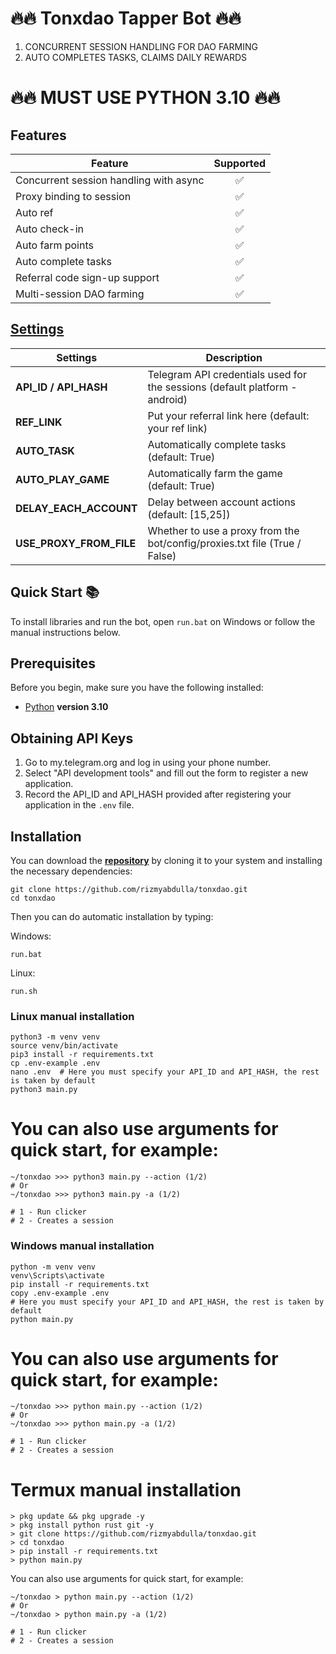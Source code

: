 # 🔥🔥 Tonxdao Tapper Bot 🔥🔥
1. CONCURRENT SESSION HANDLING FOR DAO FARMING
2. AUTO COMPLETES TASKS, CLAIMS DAILY REWARDS

# 🔥🔥 MUST USE PYTHON 3.10 🔥🔥

## Features  
| Feature                                                     | Supported  |
|-------------------------------------------------------------|:----------:|
| Concurrent session handling with async                      |     ✅     |
| Proxy binding to session                                     |     ✅     |
| Auto ref                                                     |     ✅     |
| Auto check-in                                                |     ✅     |
| Auto farm points                                               |     ✅     |
| Auto complete tasks                                          |     ✅     |
| Referral code sign-up support                                |     ✅     |
| Multi-session DAO farming                                    |     ✅     |

## [Settings](https://github.com/rizmyabdulla/tonxdao/blob/main/.env-example)
| Settings                     | Description                                                                                         |
|------------------------------|-----------------------------------------------------------------------------------------------------|
| **API_ID / API_HASH**         | Telegram API credentials used for the sessions (default platform - android)                         |       
| **REF_LINK**                  | Put your referral link here (default: your ref link)                                                 |
| **AUTO_TASK**                 | Automatically complete tasks (default: True)                                                        |
| **AUTO_PLAY_GAME**            | Automatically farm the game (default: True)                                                         |
| **DELAY_EACH_ACCOUNT**        | Delay between account actions (default: [15,25])                                                    |
| **USE_PROXY_FROM_FILE**       | Whether to use a proxy from the bot/config/proxies.txt file (True / False)                          |

## Quick Start 📚

To install libraries and run the bot, open `run.bat` on Windows or follow the manual instructions below.

## Prerequisites
Before you begin, make sure you have the following installed:
- [Python](https://www.python.org/downloads/) **version 3.10**

## Obtaining API Keys
1. Go to my.telegram.org and log in using your phone number.
2. Select "API development tools" and fill out the form to register a new application.
3. Record the API_ID and API_HASH provided after registering your application in the `.env` file.

## Installation
You can download the [**repository**](https://github.com/rizmyabdulla/tonxdao) by cloning it to your system and installing the necessary dependencies:
```shell
git clone https://github.com/rizmyabdulla/tonxdao.git
cd tonxdao
```

Then you can do automatic installation by typing:

Windows:
```shell
run.bat
```

Linux:
```shell
run.sh
```

### Linux manual installation
```shell
python3 -m venv venv
source venv/bin/activate
pip3 install -r requirements.txt
cp .env-example .env
nano .env  # Here you must specify your API_ID and API_HASH, the rest is taken by default
python3 main.py
```
# You can also use arguments for quick start, for example:
```shell
~/tonxdao >>> python3 main.py --action (1/2)
# Or
~/tonxdao >>> python3 main.py -a (1/2)

# 1 - Run clicker
# 2 - Creates a session
```

### Windows manual installation
```shell
python -m venv venv
venv\Scripts\activate
pip install -r requirements.txt
copy .env-example .env
# Here you must specify your API_ID and API_HASH, the rest is taken by default
python main.py
```
# You can also use arguments for quick start, for example:
```shell
~/tonxdao >>> python main.py --action (1/2)
# Or
~/tonxdao >>> python main.py -a (1/2)

# 1 - Run clicker
# 2 - Creates a session
```

# Termux manual installation
```
> pkg update && pkg upgrade -y
> pkg install python rust git -y
> git clone https://github.com/rizmyabdulla/tonxdao.git
> cd tonxdao
> pip install -r requirements.txt
> python main.py
```

You can also use arguments for quick start, for example:
```termux
~/tonxdao > python main.py --action (1/2)
# Or
~/tonxdao > python main.py -a (1/2)

# 1 - Run clicker
# 2 - Creates a session 
```